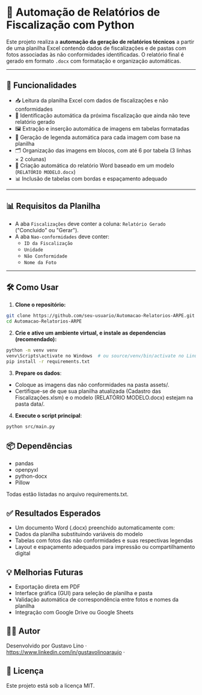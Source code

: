 # 📄 Automação de Relatórios de Fiscalização com Python

Este projeto realiza a **automação da geração de relatórios técnicos** a partir de uma planilha Excel contendo dados de fiscalizações e de pastas com fotos associadas às não conformidades identificadas. O relatório final é gerado em formato `.docx` com formatação e organização automáticas.

---

## 🚀 Funcionalidades

- 📥 Leitura da planilha Excel com dados de fiscalizações e não conformidades
- 🧠 Identificação automática da próxima fiscalização que ainda não teve relatório gerado
- 🖼️ Extração e inserção automática de imagens em tabelas formatadas
- 📝 Geração de legenda automática para cada imagem com base na planilha
- 🗂️ Organização das imagens em blocos, com até 6 por tabela (3 linhas × 2 colunas)
- 📄 Criação automática do relatório Word baseado em um modelo (`RELATÓRIO MODELO.docx`)
- 📊 Inclusão de tabelas com bordas e espaçamento adequado

---

## 📊 Requisitos da Planilha

- A aba `Fiscalizações` deve conter a coluna: `Relatório Gerado` ("Concluido" ou "Gerar").
- A aba `Nao-conformidades` deve conter:
  - `ID da Fiscalização`
  - `Unidade`
  - `Não Conformidade`
  - `Nome da Foto`

---

## 🛠️ Como Usar

1. **Clone o repositório:**

```bash
git clone https://github.com/seu-usuario/Automacao-Relatorios-ARPE.git
cd Automacao-Relatorios-ARPE
```

2. **Crie e ative um ambiente virtual, e instale as dependencias (recomendado):**

```bash
python -m venv venv
venv\Scripts\activate no Windows  # ou source/venv/bin/activate no Linux
pip install -r requirements.txt
```

3. **Prepare os dados**:
- Coloque as imagens das não conformidades na pasta assets/.
- Certifique-se de que sua planilha atualizada (Cadastro das Fiscalizações.xlsm) e o modelo (RELATÓRIO MODELO.docx) estejam na pasta data/.

4. **Execute o script principal**:

```bash
python src/main.py
```

## 📦 Dependências
- pandas
- openpyxl
- python-docx
- Pillow

Todas estão listadas no arquivo requirements.txt.

## ✅ Resultados Esperados
- Um documento Word (.docx) preenchido automaticamente com:
- Dados da planilha substituindo variáveis do modelo
- Tabelas com fotos das não conformidades e suas respectivas legendas
- Layout e espaçamento adequados para impressão ou compartilhamento digital

## 💡 Melhorias Futuras
- Exportação direta em PDF
- Interface gráfica (GUI) para seleção de planilha e pasta
- Validação automática de correspondência entre fotos e nomes da planilha
- Integração com Google Drive ou Google Sheets

## 🧑‍💻 Autor
Desenvolvido por Gustavo Lino · https://www.linkedin.com/in/gustavolinoaraujo ·

## 📄 Licença
Este projeto está sob a licença MIT.